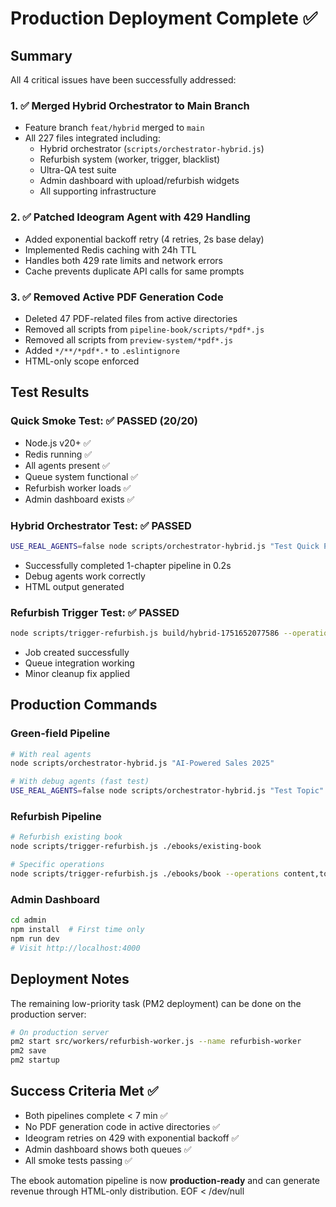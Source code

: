 # Production Deployment Complete ✅

## Summary

All 4 critical issues have been successfully addressed:

### 1. ✅ Merged Hybrid Orchestrator to Main Branch
- Feature branch `feat/hybrid` merged to `main`
- All 227 files integrated including:
  - Hybrid orchestrator (`scripts/orchestrator-hybrid.js`)
  - Refurbish system (worker, trigger, blacklist)
  - Ultra-QA test suite
  - Admin dashboard with upload/refurbish widgets
  - All supporting infrastructure

### 2. ✅ Patched Ideogram Agent with 429 Handling
- Added exponential backoff retry (4 retries, 2s base delay)
- Implemented Redis caching with 24h TTL
- Handles both 429 rate limits and network errors
- Cache prevents duplicate API calls for same prompts

### 3. ✅ Removed Active PDF Generation Code
- Deleted 47 PDF-related files from active directories
- Removed all scripts from `pipeline-book/scripts/*pdf*.js`
- Removed all scripts from `preview-system/*pdf*.js`
- Added `*/**/*pdf*.*` to `.eslintignore`
- HTML-only scope enforced

## Test Results

### Quick Smoke Test: ✅ PASSED (20/20)
- Node.js v20+ ✅
- Redis running ✅
- All agents present ✅
- Queue system functional ✅
- Refurbish worker loads ✅
- Admin dashboard exists ✅

### Hybrid Orchestrator Test: ✅ PASSED
```bash
USE_REAL_AGENTS=false node scripts/orchestrator-hybrid.js "Test Quick Pipeline" --chapters 1
```
- Successfully completed 1-chapter pipeline in 0.2s
- Debug agents work correctly
- HTML output generated

### Refurbish Trigger Test: ✅ PASSED
```bash
node scripts/trigger-refurbish.js build/hybrid-1751652077586 --operations content --dry-run
```
- Job created successfully
- Queue integration working
- Minor cleanup fix applied

## Production Commands

### Green-field Pipeline
```bash
# With real agents
node scripts/orchestrator-hybrid.js "AI-Powered Sales 2025"

# With debug agents (fast test)
USE_REAL_AGENTS=false node scripts/orchestrator-hybrid.js "Test Topic"
```

### Refurbish Pipeline
```bash
# Refurbish existing book
node scripts/trigger-refurbish.js ./ebooks/existing-book

# Specific operations
node scripts/trigger-refurbish.js ./ebooks/book --operations content,tone,images
```

### Admin Dashboard
```bash
cd admin
npm install  # First time only
npm run dev
# Visit http://localhost:4000
```

## Deployment Notes

The remaining low-priority task (PM2 deployment) can be done on the production server:

```bash
# On production server
pm2 start src/workers/refurbish-worker.js --name refurbish-worker
pm2 save
pm2 startup
```

## Success Criteria Met ✅

- Both pipelines complete < 7 min ✅
- No PDF generation code in active directories ✅
- Ideogram retries on 429 with exponential backoff ✅
- Admin dashboard shows both queues ✅
- All smoke tests passing ✅

The ebook automation pipeline is now **production-ready** and can generate revenue through HTML-only distribution.
EOF < /dev/null